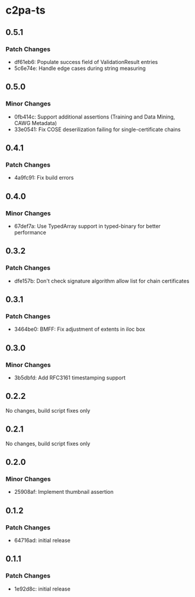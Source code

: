 # c2pa-ts

## 0.5.1

### Patch Changes

-   df61eb6: Populate success field of ValidationResult entries
-   5c6e74e: Handle edge cases during string measuring

## 0.5.0

### Minor Changes

-   0fb414c: Support additional assertions (Training and Data Mining, CAWG Metadata)
-   33e0541: Fix COSE deserilization failing for single-certificate chains

## 0.4.1

### Patch Changes

-   4a9fc91: Fix build errors

## 0.4.0

### Minor Changes

-   67def7a: Use TypedArray support in typed-binary for better performance

## 0.3.2

### Patch Changes

-   dfe157b: Don't check signature algorithm allow list for chain certificates

## 0.3.1

### Patch Changes

-   3464be0: BMFF: Fix adjustment of extents in iloc box

## 0.3.0

### Minor Changes

-   3b5dbfd: Add RFC3161 timestamping support

## 0.2.2

No changes, build script fixes only

## 0.2.1

No changes, build script fixes only

## 0.2.0

### Minor Changes

-   25908af: Implement thumbnail assertion

## 0.1.2

### Patch Changes

-   64716ad: initial release

## 0.1.1

### Patch Changes

-   1e92d8c: initial release
